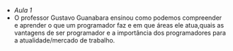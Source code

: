 - *Aula 1*
- O professor Gustavo Guanabara ensinou como podemos compreender e aprender o que um programador faz e em que áreas ele atua,quais as vantagens de ser programador e a importância dos programadores para a atualidade/mercado de trabalho.